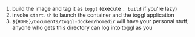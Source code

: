 1. build the image and tag it as `toggl` (execute `. build` if you're lazy)
1. invoke `start.sh` to launch the container and the toggl application
1. `${HOME}/Documents/toggl-docker/homedir` will have your personal stuff; anyone who gets this directory can log into toggl as you
